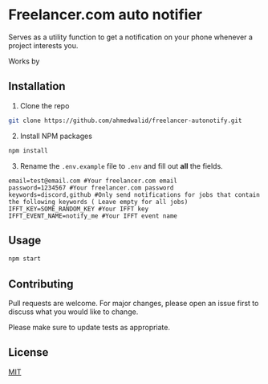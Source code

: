 # Freelancer.com auto notifier

Serves as a utility function to get a notification on your phone whenever a project interests you.

Works by

## Installation

1. Clone the repo

```bash
git clone https://github.com/ahmedwalid/freelancer-autonotify.git
```

2. Install NPM packages

```bash
npm install
```

3. Rename the `.env.example` file to `.env` and fill out **all** the fields.

```env
email=test@email.com #Your freelancer.com email
password=1234567 #Your freelancer.com password
keywords=discord,github #Only send notifications for jobs that contain the following keywords ( Leave empty for all jobs)
IFFT_KEY=SOME_RANDOM_KEY #Your IFFT key
IFFT_EVENT_NAME=notify_me #Your IFFT event name
```

## Usage

```bash
npm start
```

## Contributing

Pull requests are welcome. For major changes, please open an issue first to discuss what you would like to change.

Please make sure to update tests as appropriate.

## License

[MIT](https://github.com/ahmedwalid/freelancer-autonotify/LICENSE.txt)
